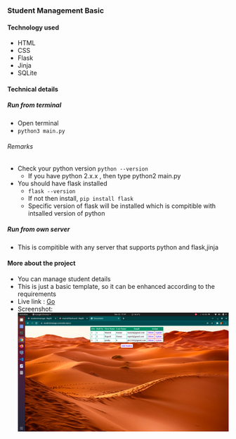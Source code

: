 ### Student Management Basic
#### Technology used
- HTML
- CSS
- Flask
- Jinja
- SQLite
#### Technical details
##### Run from terminal
- Open terminal
- ```python3 main.py```
###### Remarks
- Check your python version ```python --version```
   - If you have python 2.x.x , then type python2 main.py
- You should have flask installed
   -  ```flask --version```
   -  If not then install, ```pip install flask```
   -  Specific version of flask will be installed which is compitible with intsalled version of python
##### Run from own server
- This is compitible with any server that supports python and flask,jinja
#### More about the project
- You can manage student details
- This is just a basic template, so it can be enhanced according to the requirements
- Live link : [Go](https://studentmanage.curecode.repl.co/)
- Screenshot: ![screenshot](static/studentmanage.png)
